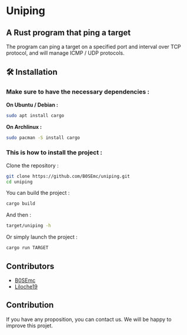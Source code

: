 # Uniping

## A Rust program that ping a target

The program can ping a target on a specified port and interval over TCP protocol, and will manage ICMP / UDP protocols.

## 🛠️ Installation

### Make sure to have the necessary dependencies :

**On Ubuntu / Debian :**

```bash
sudo apt install cargo
```

**On Archlinux :**

```bash
sudo pacman -S install cargo
```

### This is how to install the project :

Clone the repository :

```bash
git clone https://github.com/B0SEmc/uniping.git
cd uniping
```

You can build the project :

```bash
cargo build
```

And then :

```bash
target/uniping -h
```

Or simply launch the project :

```bash
cargo run TARGET
```

## Contributors

- [B0SEmc](https://github.com/B0SEmc)
- [Liloche19](https://github.com/Liloche19)

## Contribution

If you have any proposition, you can contact us. We will be happy to improve this projet.
